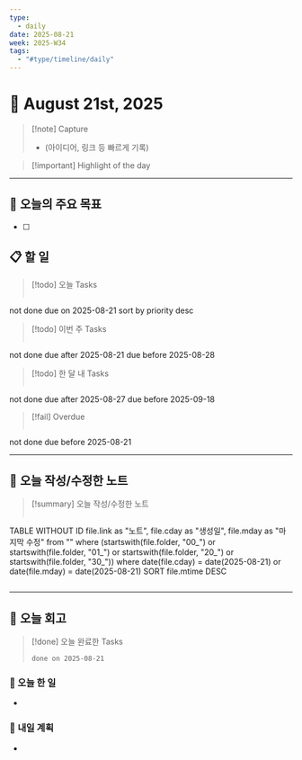 ```yaml
---
type:
  - daily
date: 2025-08-21
week: 2025-W34
tags:
  - "#type/timeline/daily"
---
```


# 📅 August 21st, 2025

> [!note]  Capture  
> - (아이디어, 링크 등 빠르게 기록)

> [!important]  Highlight of the day  
> 

---

## **🎯 오늘의 주요 목표**
- [ ] 


## 📋 할 일

> [!todo] 오늘 Tasks
> ```tasks
not done
due on 2025-08-21
sort by priority desc

> [!todo] 이번 주 Tasks
> ```tasks
not done
due after 2025-08-21
due before 2025-08-28

> [!todo] 한 달 내 Tasks
> ```tasks
not done
due after 2025-08-27
due before 2025-09-18

> [!fail] Overdue
> ```tasks
not done
due before 2025-08-21

---

## 📁 오늘 작성/수정한 노트

> [!summary] 오늘 작성/수정한 노트
> ```dataview
TABLE WITHOUT ID file.link as "노트", file.cday as "생성일", file.mday as "마지막 수정"
from ""
where (startswith(file.folder, "00_") or startswith(file.folder, "01_") or startswith(file.folder, "20_") or startswith(file.folder, "30_"))
where date(file.cday) = date(2025-08-21) or date(file.mday) = date(2025-08-21)
SORT file.mtime DESC
>```


---

## 📝 오늘 회고

> [!done] 오늘 완료한 Tasks
> ```tasks
> done on 2025-08-21
> ```

### 🎯 오늘 한 일 
- 

### 🔮 **내일 계획**
- 
